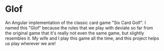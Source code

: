 # Glof
An Angular implementation of the classic card game "Six Card Golf".  I named this "Glof" because the rules that we play with deviate so far from the original game that it's really not even the same game, but slightly resembles it. My wife and I play this game all the time, and this project helps us play wherever we are!
